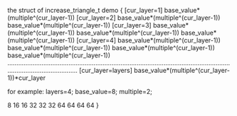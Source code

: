 
the struct of increase_triangle_t demo
{
[cur_layer=1]		base_value*(multiple^(cur_layer-1))
[cur_layer=2]		base_value*(multiple^(cur_layer-1))	base_value*(multiple^(cur_layer-1))
[cur_layer=3]		base_value*(multiple^(cur_layer-1)) base_value*(multiple^(cur_layer-1)) base_value*(multiple^(cur_layer-1))
[cur_layer=4]		base_value*(multiple^(cur_layer-1)) base_value*(multiple^(cur_layer-1)) base_value*(multiple^(cur_layer-1)) base_value*(multiple^(cur_layer-1))
...................................................................................................................................................................
[cur_layer=layers]	base_value*(multiple^(cur_layer-1))*cur_layer

for example:
layers=4;
base_value=8;
multiple=2;

8
16    16
32    32    32
64    64    64    64
}